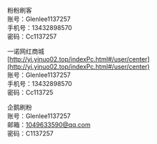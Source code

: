 粉粉刷客  
账号：Glenlee1137257  
手机号：13432898570  
密码：Cc1137257  
  
一诺网红商城  
[http://yi.yinuo02.top/indexPc.html#/user/center](http://yi.yinuo02.top/indexPc.html#/user/center)  
账号：Glenlee1137257  
手机号：13432898570  
密码：Cc113725  
  
企鹅刷粉  
账号：Glenlee1137257  
邮箱：[1049633590@qq.com](http://1049633590@qq.com)  
密码：C1137257  
  

